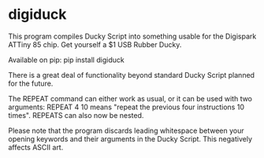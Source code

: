 # digiduck
This program compiles Ducky Script into something usable for the Digispark ATTiny 85 chip. Get yourself a $1 USB Rubber Ducky.

Available on pip: pip install digiduck

There is a great deal of functionality beyond standard Ducky Script planned for the future. 

The REPEAT command can either work as usual, or it can be used with two arguments:
REPEAT 4 10 means "repeat the previous four instructions 10 times".
REPEATS can also now be nested.

Please note that the program discards leading whitespace between your opening keywords and their arguments in the Ducky Script. This negatively affects ASCII art.
